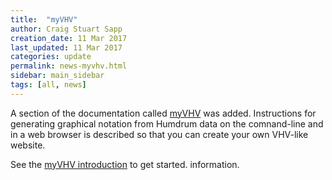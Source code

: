 ```yaml
---
title:  "myVHV"
author: Craig Stuart Sapp
creation_date: 11 Mar 2017
last_updated: 11 Mar 2017
categories: update
permalink: news-myvhv.html
sidebar: main_sidebar
tags: [all, news]
---
```


A section of the documentation called [myVHV](/myvhv/introduction) was 
added.  Instructions for generating graphical notation from Humdrum data
on the comnand-line and in a web browser is described so that you can
create your own VHV-like website.

See the [myVHV introduction](/myvhv/introduction) to get started.
information.

